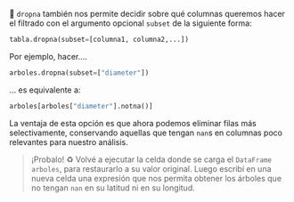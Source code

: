 :dart: `dropna` también nos permite decidir sobre qué columnas queremos hacer el filtrado con el argumento opcional `subset` de la siguiente forma:

```python
tabla.dropna(subset=[columna1, columna2,...])
```

Por ejemplo, hacer....

```python
arboles.dropna(subset=["diameter"])
```

... es equivalente a:

```python
arboles[arboles["diameter"].notna()]
```

La ventaja de esta opción es que ahora podemos eliminar filas más selectivamente, conservando aquellas que tengan `nan`s en columnas poco relevantes para nuestro análisis.

> ¡Probalo! ♻️ Volvé a ejecutar la celda donde se carga el `DataFrame` `arboles`, para restaurarlo a su valor original. Luego escribí en una nueva celda una expresión que nos permita obtener los árboles que no tengan `nan` en su latitud ni en su longitud.
